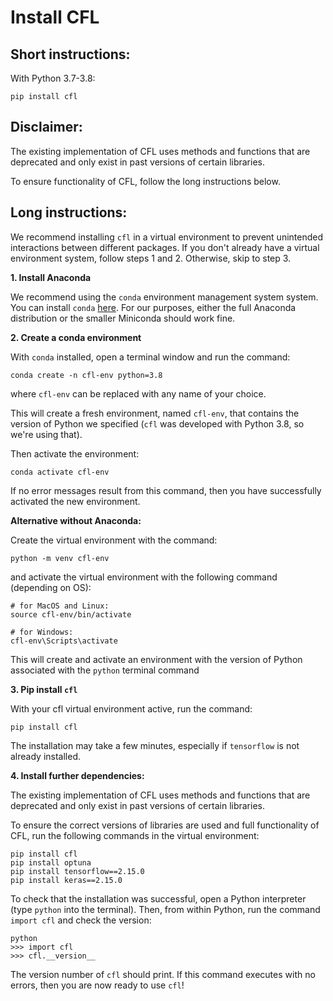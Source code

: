 # Install CFL

## Short instructions: 

With Python 3.7-3.8: 

```
pip install cfl
```

## Disclaimer:

The existing implementation of CFL uses methods and functions that are deprecated and 
only exist in past versions of certain libraries.

To ensure functionality of CFL, follow the long instructions below.

## Long instructions: 


 We recommend installing `cfl` in a virtual environment to prevent unintended
 interactions between different packages. If you don't already have a virtual
 environment system, follow steps 1 and 2. Otherwise, skip to step 3. 

**1. Install Anaconda**

We recommend using the `conda` environment management system system. You can
install `conda`
[here](https://docs.conda.io/projects/conda/en/latest/user-guide/install/). For
our purposes, either the full Anaconda distribution or the smaller Miniconda
should work fine.

**2. Create a conda environment**

With `conda` installed, open a terminal window and run the command: 

```
conda create -n cfl-env python=3.8
```

where `cfl-env` can be replaced with any name of your choice. 

This will create a fresh environment, named `cfl-env`, that contains the version
of Python we specified (`cfl` was developed with Python 3.8, so we're using
that).

Then activate the environment: 

```
conda activate cfl-env
```

If no error messages result from this command, then you have successfully
activated the new environment.

**Alternative without Anaconda:**

Create the virtual environment with the command:

```
python -m venv cfl-env
```

and activate the virtual environment with the following command (depending on OS):

```
# for MacOS and Linux:
source cfl-env/bin/activate 

# for Windows:
cfl-env\Scripts\activate
```

This will create and activate an environment with the version of Python associated 
with the `python` terminal command


**3. Pip install `cfl`**

With your cfl virtual environment active, run the command: 

```
pip install cfl
```

The installation may take a few minutes, especially if `tensorflow` is not
already installed. 

**4. Install further dependencies:**

The existing implementation of CFL uses methods and functions that are deprecated and
only exist in past versions of certain libraries.

To ensure the correct versions of libraries are used and full functionality of CFL,
run the following commands in the virtual environment:

```
pip install cfl
pip install optuna
pip install tensorflow==2.15.0
pip install keras==2.15.0
```

To check that the installation was successful, open a Python interpreter (type
`python` into the terminal). Then, from within Python, run the command `import
cfl` and check the version:

```
python
>>> import cfl
>>> cfl.__version__
```
The version number of `cfl` should print. If this command executes with no
errors, then you are now ready to use `cfl`!

<!-- ### Troubleshooting 

1. "`No matching distribution found for tensorflow>=2.4.0`" 

Check that the version of Python you are using is supported by the current
version of Tensorflow (see https://www.tensorflow.org/install). If not,
upgrade/downgrade your Python version to fit. -->